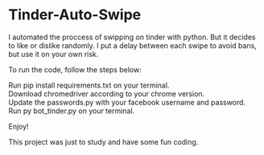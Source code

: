 # Tinder-Auto-Swipe
I automated the proccess of swipping on tinder with python. But it decides to like or dislike randomly. I put a delay between each swipe to avoid bans, but use it on your own risk.

To run the code, follow the steps below:

Run pip install requirements.txt on your terminal.<br/>
Download chromedriver according to your chrome version.<br/>
Update the passwords.py with your facebook username and password.<br/>
Run py bot_tinder.py on your terminal.<br/>

Enjoy!

This project was just to study and have some fun coding.
